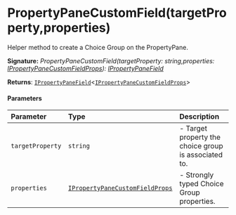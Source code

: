 # PropertyPaneCustomField(targetProperty,properties)

Helper method to create a Choice Group on the PropertyPane.

**Signature:** _PropertyPaneCustomField(targetProperty: string,properties: [IPropertyPaneCustomFieldProps](../sp-client-preview/ipropertypanecustomfieldprops.md)): [IPropertyPaneField](../sp-client-preview/ipropertypanefield.md)<IPropertyPaneCustomFieldProps>_

**Returns**: [`IPropertyPaneField`](../sp-client-preview/ipropertypanefield.md)<[`IPropertyPaneCustomFieldProps`](../sp-client-preview/ipropertypanecustomfieldprops.md)>



#### Parameters


| Parameter	   | Type    | Description |
|:-------------|:---------------|:------------|
| `targetProperty`    | `string` | - Target property the choice group is associated to. |
| `properties`    | [`IPropertyPaneCustomFieldProps`](../sp-client-preview/ipropertypanecustomfieldprops.md) | - Strongly typed Choice Group properties. |

